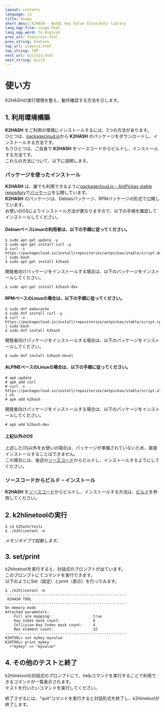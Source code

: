 ```yaml
---
layout: contents
language: ja
title: Usage
short_desc: K2HASH - NoSQL Key Value Store(KVS) library
lang_opp_file: usage.html
lang_opp_word: To English
prev_url: featureja.html
prev_string: Feature
top_url: indexja.html
top_string: TOP
next_url: buildja.html
next_string: Build
---
```


# 使い方
K2HASHの実行環境を整え、動作確認する方法を示します。

## 1. 利用環境構築

**K2HASH** をご利用の環境にインストールするには、2つの方法があります。  
ひとつは、[packagecloud.io](https://packagecloud.io/)から **K2HASH** のパッケージをダウンロードし、インストールする方法です。  
もうひとつは、ご自身で **K2HASH** をソースコードからビルドし、インストールする方法です。  
これらの方法について、以下に説明します。

### パッケージを使ったインストール
**K2HASH** は、誰でも利用できるように[packagecloud.io - AntPickax stable repository](https://packagecloud.io/antpickax/stable/)で[パッケージ](https://packagecloud.io/app/antpickax/stable/search?q=k2hash)を公開しています。  
**K2HASH** のパッケージは、Debianパッケージ、RPMパッケージの形式で公開しています。  
お使いのOSによりインストール方法が異なりますので、以下の手順を確認してインストールしてください。  

#### DebianベースLinuxの利用者は、以下の手順に従ってください。
```
$ sudo apt-get update -y
$ sudo apt-get install curl -y
$ curl -s https://packagecloud.io/install/repositories/antpickax/stable/script.deb.sh | sudo bash
$ sudo apt-get install k2hash
```
開発者向けパッケージをインストールする場合は、以下のパッケージをインストールしてください。
```
$ sudo apt-get install k2hash-dev
```

#### RPMベースのLinuxの場合は、以下の手順に従ってください。
```
$ sudo dnf makecache
$ sudo dnf install curl -y
$ curl -s https://packagecloud.io/install/repositories/antpickax/stable/script.rpm.sh | sudo bash
$ sudo dnf install k2hash
```
開発者向けパッケージをインストールする場合は、以下のパッケージをインストールしてください。
```
$ sudo dnf install k2hash-devel
```

#### ALPINEベースのLinuxの場合は、以下の手順に従ってください。
```
# apk update
# apk add curl
# curl -s https://packagecloud.io/install/repositories/antpickax/stable/script.alpine.sh | sh
# apk add k2hash
```
開発者向けパッケージをインストールする場合は、以下のパッケージをインストールしてください。
```
# apk add k2hash-dev
```

#### 上記以外のOS
上述したOS以外をお使いの場合は、パッケージが準備されていないため、直接インストールすることはできません。  
この場合には、後述の[ソースコード](https://github.com/yahoojapan/k2hash)からビルドし、インストールするようにしてください。

### ソースコードからビルド・インストール
**K2HASH** を[ソースコード](https://github.com/yahoojapan/k2hash)からビルドし、インストールする方法は、[ビルド](https://k2hash.antpick.ax/buildja.html)を参照してください。

## 2. k2hlinetoolの実行
```
$ cd k2hash/tests
$ ./k2hlinetool -m
```
_メモリタイプで起動します。_

## 3. set/print  
k2hlinetoolを実行すると、対話式のプロンプトが出ています。  
このプロンプトにてコマンドを実行できます。  
以下のようにSet（設定）とprint（表示）を行ってみます。
```
$ ./k2hlinetool -m
-------------------------------------------------------
 K2HASH TOOL
-------------------------------------------------------
On memory mode
Attached parameters:
    Full are mapping:                   true
    Key Index mask count:               8
    Collision Key Index mask count:     4
    Max element count:                  32
-------------------------------------------------------
K2HTOOL> set mykey myvalue
K2HTOOL> print mykey
  +"mykey" => "myvalue"
```

## 4. その他のテストと終了  
k2hlinetoolの対話式のプロンプトにて、helpコマンドを実行することで利用できるコマンドが一覧表示されます。  
テストを行いたいコマンドを実行してください。

終了させるには、"quit"コマンドを実行すると対話形式を終了し、k2hlinetoolが終了します。
